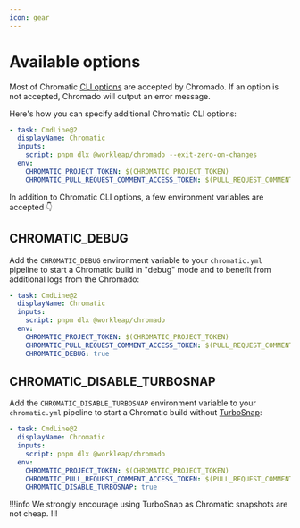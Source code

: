 ```yaml
---
icon: gear
---
```


# Available options

Most of Chromatic [CLI options](https://www.chromatic.com/docs/cli/#configuration-options) are accepted by Chromado. If an option is not accepted, Chromado will output an error message.

Here's how you can specify additional Chromatic CLI options:

```yaml !#4 chromatic.yml
- task: CmdLine@2
  displayName: Chromatic
  inputs:
    script: pnpm dlx @workleap/chromado --exit-zero-on-changes
  env:
    CHROMATIC_PROJECT_TOKEN: $(CHROMATIC_PROJECT_TOKEN)
    CHROMATIC_PULL_REQUEST_COMMENT_ACCESS_TOKEN: $(PULL_REQUEST_COMMENT_ACCESS_TOKEN)
```

In addition to Chromatic CLI options, a few environment variables are accepted 👇

## CHROMATIC_DEBUG

Add the `CHROMATIC_DEBUG` environment variable to your `chromatic.yml` pipeline to start a Chromatic build in "debug" mode and to benefit from additional logs from the Chromado:

```yaml !#8 chromatic.yml
- task: CmdLine@2
  displayName: Chromatic
  inputs:
    script: pnpm dlx @workleap/chromado
  env:
    CHROMATIC_PROJECT_TOKEN: $(CHROMATIC_PROJECT_TOKEN)
    CHROMATIC_PULL_REQUEST_COMMENT_ACCESS_TOKEN: $(PULL_REQUEST_COMMENT_ACCESS_TOKEN)
    CHROMATIC_DEBUG: true
```

## CHROMATIC_DISABLE_TURBOSNAP

Add the `CHROMATIC_DISABLE_TURBOSNAP` environment variable to your `chromatic.yml` pipeline to start a Chromatic build without [TurboSnap](https://www.chromatic.com/docs/turbosnap/):

```yaml !#8 chromatic.yml
- task: CmdLine@2
  displayName: Chromatic
  inputs:
    script: pnpm dlx @workleap/chromado
  env:
    CHROMATIC_PROJECT_TOKEN: $(CHROMATIC_PROJECT_TOKEN)
    CHROMATIC_PULL_REQUEST_COMMENT_ACCESS_TOKEN: $(PULL_REQUEST_COMMENT_ACCESS_TOKEN)
    CHROMATIC_DISABLE_TURBOSNAP: true
```

!!!info
We strongly encourage using TurboSnap as Chromatic snapshots are not cheap.
!!!
